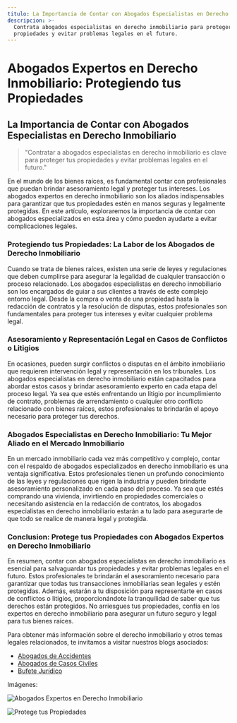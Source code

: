 ```yaml
---
titulo: La Importancia de Contar con Abogados Especialistas en Derecho Inmobiliario
descripcion: >-
  Contrata abogados especialistas en derecho inmobiliario para proteger tus
  propiedades y evitar problemas legales en el futuro.
---
```


# Abogados Expertos en Derecho Inmobiliario: Protegiendo tus Propiedades

## La Importancia de Contar con Abogados Especialistas en Derecho Inmobiliario

> "Contratar a abogados especialistas en derecho inmobiliario es clave para proteger tus propiedades y evitar problemas legales en el futuro."

En el mundo de los bienes raíces, es fundamental contar con profesionales que puedan brindar asesoramiento legal y proteger tus intereses. Los abogados expertos en derecho inmobiliario son los aliados indispensables para garantizar que tus propiedades estén en manos seguras y legalmente protegidas. En este artículo, exploraremos la importancia de contar con abogados especializados en esta área y cómo pueden ayudarte a evitar complicaciones legales.

### Protegiendo tus Propiedades: La Labor de los Abogados de Derecho Inmobiliario

Cuando se trata de bienes raíces, existen una serie de leyes y regulaciones que deben cumplirse para asegurar la legalidad de cualquier transacción o proceso relacionado. Los abogados especialistas en derecho inmobiliario son los encargados de guiar a sus clientes a través de este complejo entorno legal. Desde la compra o venta de una propiedad hasta la redacción de contratos y la resolución de disputas, estos profesionales son fundamentales para proteger tus intereses y evitar cualquier problema legal.

### Asesoramiento y Representación Legal en Casos de Conflictos o Litigios

En ocasiones, pueden surgir conflictos o disputas en el ámbito inmobiliario que requieren intervención legal y representación en los tribunales. Los abogados especialistas en derecho inmobiliario están capacitados para abordar estos casos y brindar asesoramiento experto en cada etapa del proceso legal. Ya sea que estés enfrentando un litigio por incumplimiento de contrato, problemas de arrendamiento o cualquier otro conflicto relacionado con bienes raíces, estos profesionales te brindarán el apoyo necesario para proteger tus derechos.

### Abogados Especialistas en Derecho Inmobiliario: Tu Mejor Aliado en el Mercado Inmobiliario

En un mercado inmobiliario cada vez más competitivo y complejo, contar con el respaldo de abogados especializados en derecho inmobiliario es una ventaja significativa. Estos profesionales tienen un profundo conocimiento de las leyes y regulaciones que rigen la industria y pueden brindarte asesoramiento personalizado en cada paso del proceso. Ya sea que estés comprando una vivienda, invirtiendo en propiedades comerciales o necesitando asistencia en la redacción de contratos, los abogados especialistas en derecho inmobiliario estarán a tu lado para asegurarte de que todo se realice de manera legal y protegida.

### Conclusion: Protege tus Propiedades con Abogados Expertos en Derecho Inmobiliario

En resumen, contar con abogados especialistas en derecho inmobiliario es esencial para salvaguardar tus propiedades y evitar problemas legales en el futuro. Estos profesionales te brindarán el asesoramiento necesario para garantizar que todas tus transacciones inmobiliarias sean legales y estén protegidas. Además, estarán a tu disposición para representarte en casos de conflictos o litigios, proporcionándote la tranquilidad de saber que tus derechos están protegidos. No arriesgues tus propiedades, confía en los expertos en derecho inmobiliario para asegurar un futuro seguro y legal para tus bienes raíces.

Para obtener más información sobre el derecho inmobiliario y otros temas legales relacionados, te invitamos a visitar nuestros blogs asociados:

- [Abogados de Accidentes](abogados-de-accidentes)
- [Abogados de Casos Civiles](abogados-de-casos-civiles)
- [Bufete Jurídico](bufete-juridico)

Imágenes:

![Abogados Expertos en Derecho Inmobiliario](./img/abogados-especialistas-en-derecho-inmobiliario-1.webp)

![Protege tus Propiedades](./img/abogados-especialistas-en-derecho-inmobiliario-2.webp)
